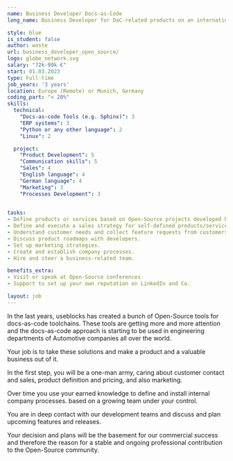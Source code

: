```yaml
---
name: Business Developer Docs-as-Code
long_name: Business Developer for DaC-related products on an international, engineering-focused market 

style: blue 
is_student: false 
author: woste
url: business_developer_open_source/
logo: globe_network.svg
salary: "72k-99k €"
start: 01.03.2023 
type: Full-time 
job_years: '3 years'
location: Europe (Remote) or Munich, Germany 
coding_part: "< 20%"
skills:
  technical:
    "Docs-as-code Tools (e.g. Sphinx)": 3    
    "ERP systems": 3    
    "Python or any other language": 2
    "Linux": 2

  project:
    "Product Development": 5
    "Communication skills": 5
    "Sales": 4
    "English language": 4
    "German language": 4
    "Marketing": 3
    "Processes Development": 3
    

tasks:
- Define products or services based on Open-Source projects developed by useblocks.
- Define and execute a sales strategy for self-defined products/services.
- Understand customer needs and collect feature requests from customers.
- Discuss product roadmaps with developers.
- Set up marketing strategies.
- Create and establish company processes.
- Hire and steer a business-related team.

benefits_extra:
- Visit or speak at Open-Source conferences
- Support to set up your own reputation on LinkedIn and Co.

layout: job
---
```


In the last years, useblocks has created a bunch of Open-Source tools for docs-as-code toolchains. These tools are
getting more and more attention and the docs-as-code approach is starting to be used in engineering departments of
Automotive companies all over the world.

Your job is to take these solutions and make a product and a valuable business out of it.

In the first step, you will be a one-man army, caring about customer contact and sales, product definition and pricing,
and also marketing. 

Over time you use your earned knowledge to define and install internal company processes. based on a growing team under your control.

You are in deep contact with our development teams and discuss and plan upcoming features and releases.

Your decision and plans will be the basement for our commercial success and therefore the reason for a stable and 
ongoing professional contribution to the Open-Source community.


